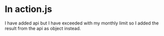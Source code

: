 # In action.js

I have added api but I have exceeded with my monthly limit so I added the result from the api as object instead.
